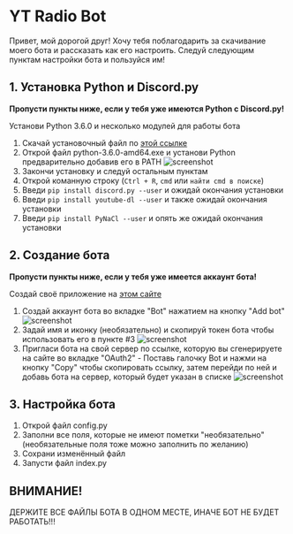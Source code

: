 # YT Radio Bot

Привет, мой дорогой друг! Хочу тебя поблагодарить за скачивание моего бота и рассказать как его настроить.
Следуй следующим пунктам настройки бота и пользуйся им!


## 1. Установка Python и Discord.py

**Пропусти пункты ниже, если у тебя уже имеются Python с Discord.py!**

Установи Python 3.6.0 и несколько модулей для работы бота
  1. Скачай установочный файл по [этой ссылке](https://www.python.org/ftp/python/3.6.0/python-3.6.0-amd64.exe)
  2. Открой файл python-3.6.0-amd64.exe и установи Python предварительно добавив его в PATH ![screenshot](https://i.imgur.com/eyvhmgU.png)
  3. Закончи установку и следуй остальным пунктам
  4. Открой команную строку (`Ctrl + R`, `cmd` или `найти cmd в поиске`)
  5. Введи `pip install discord.py --user` и ожидай окончания установки
  6. Введи `pip install youtube-dl --user` и также ожидай окончания установки 
  7. Введи `pip install PyNaCl --user` и опять же ожидай окончания установки


## 2. Создание бота

**Пропусти пункты ниже, если у тебя уже имеется аккаунт бота!**

Создай своё приложение на [этом сайте](https://discordapp.com/developers/applications/)
  1. Создай аккаунт бота во вкладке "Bot" нажатием на кнопку "Add bot" ![screenshot](https://i.imgur.com/g9NeJHt.png)
  2. Задай имя и иконку (необязательно) и скопируй токен бота чтобы использовать его в пункте #3 ![screenshot](https://i.imgur.com/1ZN5hMl.png)
  3. Пригласи бота на свой сервер по ссылке, которую вы сгенерируете на сайте во вкладке "OAuth2"
    - Поставь галочку Bot и нажми на кнопку "Copy" чтобы скопировать ссылку, затем перейди по ней и добавь бота на сервер, который будет указан в списке ![screenshot](https://i.imgur.com/Yrf57ou.png)

## 3. Настройка бота

1. Открой файл config.py
2. Заполни все поля, которые не имеют пометки "необязательно" (необязательные поля тоже можно заполнить по желанию)
3. Сохрани изменённый файл
4. Запусти файл index.py

## ВНИМАНИЕ!

ДЕРЖИТЕ ВСЕ ФАЙЛЫ БОТА В ОДНОМ МЕСТЕ, ИНАЧЕ БОТ НЕ БУДЕТ РАБОТАТЬ!!!
